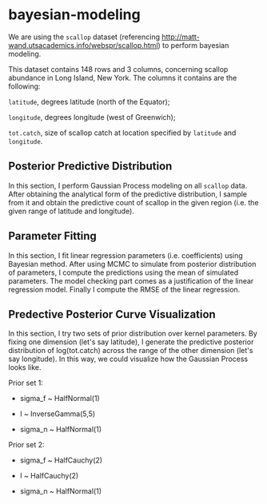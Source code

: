 # bayesian-modeling

We are using the `scallop` dataset (referencing http://matt-wand.utsacademics.info/webspr/scallop.html) to perform bayesian modeling. 

This dataset contains 148 rows and 3 columns, concerning scallop abundance in Long Island, New York. The columns it contains are the following:

`latitude`, degrees latitude (north of the Equator);

`longitude`, degrees longitude (west of Greenwich);

`tot.catch`, size of scallop catch at location specified by `latitude` and `longitude`.

## Posterior Predictive Distribution

In this section, I perform Gaussian Process modeling on all `scallop` data. After obtaining the analytical form of the predictive distribution, 
I sample from it and obtain the predictive count of scallop in the given region (i.e. the given range of latitude and longitude).

## Parameter Fitting

In this section, I fit linear regression parameters (i.e. coefficients) using Bayesian method. After using MCMC to simulate from posterior distribution of 
parameters, I compute the predictions using the mean of simulated parameters. The model checking part comes as a justification of the linear regression model.
Finally I compute the RMSE of the linear regression.

## Predective Posterior Curve Visualization

In this section, I try two sets of prior distribution over kernel parameters. By fixing one dimension (let's say latitude), I generate the predictive posterior distribution of log(tot.catch) across the range of the other dimension (let's say longitude). In this way, we could visualize how the Gaussian Process looks like.

Prior set 1:

- sigma_f ~ HalfNormal(1)

- l ~ InverseGamma(5,5)

- sigma_n ~ HalfNormal(1)


Prior set 2:

- sigma_f ~ HalfCauchy(2)

- l ~ HalfCauchy(2)

- sigma_n ~ HalfNormal(1)
